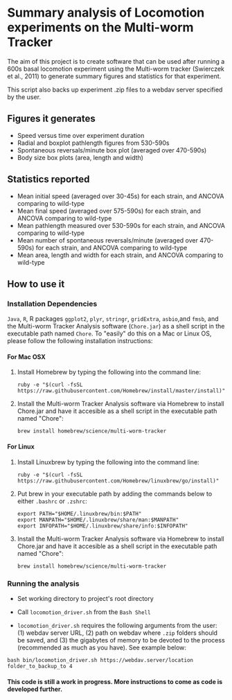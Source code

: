 # Summary analysis of Locomotion experiments on the Multi-worm Tracker
The aim of this project is to create software that can be used after running
a 600s basal locomotion experiment using the Multi-worm tracker (Swierczek et al., 2011)
to generate summary figures and statistics for that experiment. 

This script also backs up experiment .zip files to a webdav server specified by the
user. 

## Figures it generates
* Speed versus time over experiment duration
* Radial and boxplot pathlength figures from 530-590s
* Spontaneous reversals/minute box plot (averaged over 470-590s)
* Body size box plots (area, length and width)

## Statistics reported
* Mean initial speed (averaged over 30-45s) for each strain, and ANCOVA comparing to wild-type
* Mean final speed (averaged over 575-590s) for each strain, and ANCOVA comparing to wild-type
* Mean pathlength measured over 530-590s for each strain, and ANCOVA comparing to wild-type
* Mean number of spontaneous reversals/minute (averaged over 470-590s) for each strain, and ANCOVA comparing to wild-type
* Mean area, length and width for each strain, and ANCOVA comparing to wild-type

## How to use it

### Installation Dependencies

`Java`, `R`, R packages `ggplot2`, `plyr`, `stringr`, `gridExtra`, `asbio`,and `fmsb`, and the Multi-worm Tracker 
Analysis software (`Chore.jar`) as a shell script in the executable path named `Chore`. 
To "easily" do this on a Mac or Linux OS, please follow the following installation 
instructions:

#### For Mac OSX
1. Install Homebrew by typing the following into the command line:


	`ruby -e "$(curl -fsSL https://raw.githubusercontent.com/Homebrew/install/master/install)"`
2. Install the Multi-worm Tracker Analysis software via Homebrew to install Chore.jar and
have it accesible as a shell script in the executable path named "Chore":


	`brew install homebrew/science/multi-worm-tracker`


#### For Linux
1. Install Linuxbrew by typing the following into the command line:


	`ruby -e "$(curl -fsSL https://raw.githubusercontent.com/Homebrew/linuxbrew/go/install)"`
2. Put brew in your executable path by adding the commands below to either `.bashrc` or 
`.zshrc`: 

	~~~
	export PATH="$HOME/.linuxbrew/bin:$PATH"
	export MANPATH="$HOME/.linuxbrew/share/man:$MANPATH"
	export INFOPATH="$HOME/.linuxbrew/share/info:$INFOPATH"
	~~~
	
3. Install the Multi-worm Tracker Analysis software via Homebrew to install Chore.jar and
have it accesible as a shell script in the executable path named "Chore":


	`brew install homebrew/science/multi-worm-tracker`


### Running the analysis

* Set working directory to project's root directory

* Call `locomotion_driver.sh` from the `Bash Shell`

* `locomotion_driver.sh` requires the following arguments from the user: (1) webdav server 
URL, (2) path on webdav where `.zip` folders should be saved, and (3) the gigabytes of 
memory to be devoted to the process (recommended as much as you have). See example below:

`bash bin/locomotion_driver.sh https://webdav.server/location folder_to_backup_to 4`

#### This code is still a work in progress. More instructions to come as code is developed further.